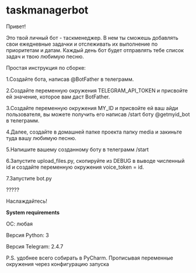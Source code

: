 # taskmanagerbot

Привет! 

Это твой личный бот - таскменеджер. В нем ты сможешь добавлять свои ежедневные задачки и отслеживать их выполнение по приоритетам и датам.
Каждый день бот будет отправлять тебе список задач и твою любимую песню.

Простая инструкция по сборке: 

1.Создайте бота, написав @BotFather в телеграмм.

2.Создайте переменную окружения TELEGRAM_API_TOKEN и присвойте ей значение, которое вам даст BotFather.

3.Создайте переменную окружения MY_ID и присвойте ей ваш айди пользователя, вы можете получить его написав /start боту @getmyid_bot в телеграмм.

4.Далее, создайте в домашней папке проекта папку media и закиньте туда вашу любимую песню.

5.Напишите вашему созданному боту в телеграмм /start

6.Запустите upload_files.py, скопируйте из DEBUG в выводе численный id и создайте переменную окружения voice_token = id. 

7.Запустите bot.py

?????

Наслаждайтесь!

**System requirements**

ОС: любая

Версия Python: 3

Версия Telegram: 2.4.7

P.S. удобнее всего собирать в PyCharm. Прописывая переменные окружения через конфигурацию запуска
